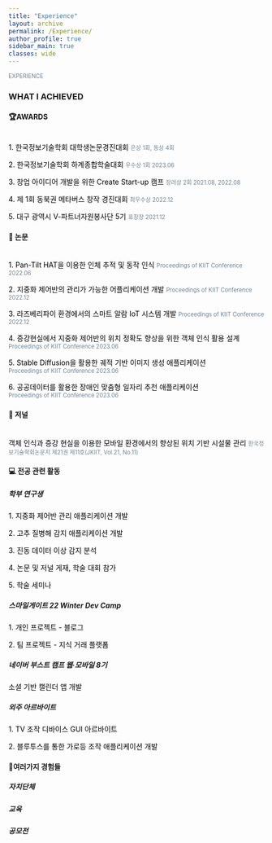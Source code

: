 ```yaml
---
title: "Experience"
layout: archive
permalink: /Experience/
author_profile: true
sidebar_main: true
classes: wide
---
```




<span style="color:SlateGray; font-size:80%">EXPERIENCE</span><br>

###  WHAT I ACHIEVED



#### 🏆AWARDS
<br>
<span style="text-decoration:None; color:black;">1. 한국정보기술학회 대학생논문경진대회</span>	<span style="color:SlateGray; font-size:80%">은상 1회, 동상 4회</span>

<span style="text-decoration:None; color:black;">2. 한국정보기술학회 하계종합학술대회</span>	<span style="color:SlateGray; font-size:80%">우수상 1회 2023.06</span>

<span style="text-decoration:None; color:black;">3. 창업 아이디어 개발을 위한 Create Start-up 캠프</span>	<span style="color:SlateGray; font-size:80%">장려상 2회 2021.08, 2022.08</span>

<span style="text-decoration:None; color:black;">4. 제 1회 동북권 메타버스 창작 경진대회</span>	<span style="color:SlateGray; font-size:80%">최우수상 2022.12</span>

<span style="text-decoration:None; color:black;">5. 대구 광역시 Ⅴ-파트너자원봉사단 5기</span>	<span style="color:SlateGray; font-size:80%">표창장  2021.12</span>


#### 📑 논문
<br>
<a href = "https://www.dbpia.co.kr/journal/articleDetail?nodeId=NODE11082529" style="text-decoration:None; color:black;">1. Pan-Tilt HAT을 이용한 인체 추적 및 동작 인식</a>	<span style="color:SlateGray; font-size:80%">Proceedings of KIIT Conference 2022.06</span>

<a href = "https://www.dbpia.co.kr/journal/articleDetail?nodeId=NODE11183819" style="text-decoration:None; color:black;">2. 지중화 제어반의 관리가 가능한 어플리케이션 개발</a>	<span style="color:SlateGray; font-size:80%">Proceedings of KIIT Conference 2022.12</span>

<a href = "https://www.dbpia.co.kr/journal/articleDetail?nodeId=NODE11183826" style="text-decoration:None; color:black;">3. 라즈베리파이 환경에서의 스마트 알람 IoT 시스템 개발	</a>	<span style="color:SlateGray; font-size:80%">Proceedings of KIIT Conference 2022.12</span>

<a href = "https://www-dbpia-co-kr.libproxy.kumoh.ac.kr/journal/articleDetail?nodeId=NODE11485370" style="text-decoration:None; color:black;">4. 증강현실에서 지중화 제어반의 위치 정확도 향상을 위한 객체 인식 활용 설계</a>
<span style="color:SlateGray; font-size:80%">Proceedings of KIIT Conference 2023.06</span>

<a href = "https://www-dbpia-co-kr.libproxy.kumoh.ac.kr/journal/articleDetail?nodeId=NODE11485552" style="text-decoration:None; color:black;">5. Stable Diffusion을 활용한 궤적 기반 이미지 생성 애플리케이션</a>	
<span style="color:SlateGray; font-size:80%">Proceedings of KIIT Conference 2023.06</span>

<a href = "https://www-dbpia-co-kr.libproxy.kumoh.ac.kr/journal/articleDetail?nodeId=NODE11485658" style="text-decoration:None; color:black;">6. 공공데이터를 활용한 장애인 맞춤형 일자리 추천 애플리케이션</a>	
<span style="color:SlateGray; font-size:80%">Proceedings of KIIT Conference 2023.06</span>

#### 📑 저널
<br>
<a href = "https://www.dbpia.co.kr/journal/articleDetail?nodeId=NODE11616419" style="text-decoration:None; color:black;">객체 인식과 증강 현실을 이용한 모바일 환경에서의 향상된 위치 기반 시설물 관리</a>	
<span style="color:SlateGray; font-size:80%">한국정보기술학회논문지 제21권 제11호(JKIIT, Vol.21, No.11)</span>



#### 💻 전공 관련 활동

##### 학부 연구생

<a href = "https://agfalcon.github.io/project/ControlPanel/" style="text-decoration:None; color:black;">1. 지중화 제어반 관리 애플리케이션 개발</a>

<a href = "https://agfalcon.github.io/project/DiseaseCaption/" style="text-decoration:None; color:black;">2. 고추 질병해 감지 애플리케이션 개발</a>

<span style="text-decoration:None; color:black;">3. 진동 데이터 이상 감지 분석</span>

<span style="text-decoration:None; color:black;">4. 논문 및 저널 게재, 학술 대회 참가</span>

<span style="text-decoration:None; color:black;">5. 학술 세미나</span>

##### 스마일게이트 22 Winter Dev Camp

<a href = "https://github.com/agfalcon/AOS_BLOG" style="text-decoration:None; color:black;">1. 개인 프로젝트 - 블로그</a>

<a href = "https://agfalcon.github.io/project/SmileStone/" style="text-decoration:None; color:black;">2. 팀 프로젝트 - 지식 거래 플랫폼</a>

##### 네이버 부스트 캠프 웹·모바일 8기

<a href = "https://github.com/boostcampwm2023/and08-meetmeet" style="text-decoration:None; color:black;">소셜 기반 캘린더 앱 개발</a>


##### 외주 아르바이트
<span  style="text-decoration:None; color:black;">1. TV 조작 디바이스 GUI 아르바이트
</span>

<a href = "https://agfalcon.github.io/project/SmartLamp/" style="text-decoration:None; color:black;">2. 블루투스를 통한 가로등 조작 애플리케이션 개발 
</a>



#### 🎁여러가지 경험들

##### 자치단체

##### 교육

##### 공모전

